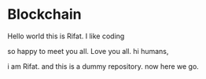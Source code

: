 # Blockchain


Hello world this is Rifat. I like coding

so happy to meet you all. Love you all.
hi humans,

i am Rifat. and this is a dummy repository.
now here we go.

